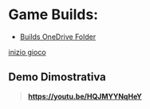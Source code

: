 # Game Builds:
- [Builds OneDrive Folder](https://1drv.ms/u/s!Aquhtbe19_QHh8x9dUG1Anvvg6kXDQ?e=zpEyz9)

[inizio gioco](https://firebasestorage.googleapis.com/v0/b/personal-ee8a6.appspot.com/o/intro_AdobeExpress.gif?alt=media&token=dd943ba4-e4ce-4372-ac6b-c14473738502)

## Demo Dimostrativa
> **https://youtu.be/HQJMYYNqHeY**

